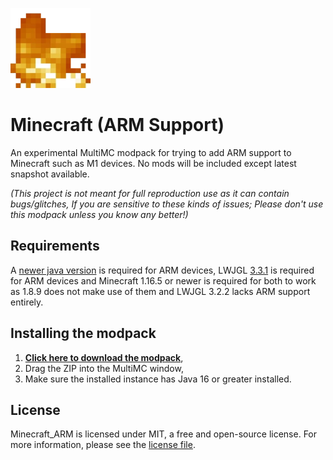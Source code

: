 ![MCWine Icon](https://github.com/Kichura/Minecraft_ARM/blob/Trunk/launcher-icon.png)
# Minecraft (ARM Support)

An experimental MultiMC modpack for trying to add ARM support to Minecraft such as M1 devices. No mods will be included except latest snapshot available.

*(This project is not meant for full reproduction use as it can contain bugs/glitches, If you are sensitive to these kinds of issues; Please don't use this modpack unless you know any better!)*

## Requirements
A [newer java version](https://www.azul.com/downloads/?version=java-17-lts&package=jdk) is required for ARM devices,
LWJGL [3.3.1](https://github.com/Kichura/Minecraft_ARM/raw/Trunk/patches/org.lwjgl3.json) is required for ARM devices and 
Minecraft 1.16.5 or newer is required for both to work as 1.8.9 does not make use of them and LWJGL 3.2.2 lacks ARM support entirely.

## Installing the modpack

1. [**Click here to download the modpack**](https://github.com/Kichura/Minecraft_ARM/archive/refs/heads/Trunk.zip),
2. Drag the ZIP into the MultiMC window,
3. Make sure the installed instance has Java 16 or greater installed.

## License

Minecraft_ARM is licensed under MIT, a free and open-source license. For more information, please see the [license file](https://github.com/Kichura/Minecraft_ARM/blob/Trunk/LICENSE).
